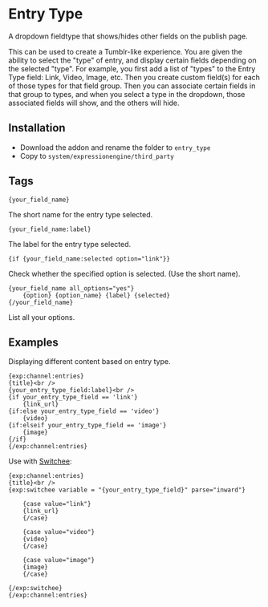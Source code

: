 # Entry Type #

A dropdown fieldtype that shows/hides other fields on the publish page.

This can be used to create a Tumblr-like experience. You are given the ability to select the "type" of entry, and display certain fields depending on the selected "type". For example, you first add a list of "types" to the Entry Type field: Link, Video, Image, etc. Then you create custom field(s) for each of those types for that field group. Then you can associate certain fields in that group to types, and when you select a type in the dropdown, those associated fields will show, and the others will hide.

## Installation

* Download the addon and rename the folder to `entry_type`
* Copy to `system/expressionengine/third_party`

## Tags

	{your_field_name}

The short name for the entry type selected.

	{your_field_name:label}

The label for the entry type selected.

	{if {your_field_name:selected option="link"}}

Check whether the specified option is selected. (Use the short name).

	{your_field_name all_options="yes"}
		{option} {option_name} {label} {selected}
	{/your_field_name}

List all your options.

## Examples

Displaying different content based on entry type.

	{exp:channel:entries}
	{title}<br />
    {your_entry_type_field:label}<br />
	{if your_entry_type_field == 'link'}
		{link_url}
	{if:else your_entry_type_field == 'video'}
		{video}
	{if:elseif your_entry_type_field == 'image'}
		{image}
	{/if}
	{/exp:channel:entries}


Use with [Switchee](https://github.com/croxton/Switchee):

	
	{exp:channel:entries}
	{title}<br />
	{exp:switchee variable = "{your_entry_type_field}" parse="inward"}
	
		{case value="link"}
		{link_url}
		{/case}
	
		{case value="video"}
		{video}
		{/case}

		{case value="image"}
		{image}
		{/case}
	
	{/exp:switchee}
	{/exp:channel:entries}
